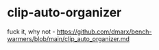 # clip-auto-organizer
fuck it, why not - https://github.com/dmarx/bench-warmers/blob/main/clip_auto_organizer.md

